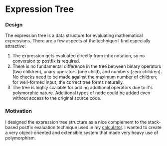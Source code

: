 # Expression Tree

### Design
The expression tree is a data structure for evaluating mathematical expressions. There are a few aspects of the technique I find especially attractive:

1. The expression gets evaluated directly from infix notation, so no conversion to postfix is required.
2. There is no fundamental difference in the tree between binary operators (two children), unary operators (one child), and numbers (zero children). No checks need to be made against the maximum number of children; for well-formed input, the correct tree forms naturally.
3. The tree is highly scalable for adding additional operators due to it's polymorphic nature. Additional types of node could be added even without access to the original source code.

### Motivation
I designed the expression tree structure as a nice complement to the stack-based postfix evaluation technique used in my [calculator](https://github.com/adamheins/calculator). I wanted to create a very object-oriented and extensible system that made very heavy use of polymorphism.
